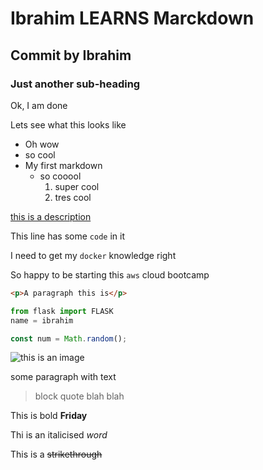 # Ibrahim LEARNS Marckdown

## Commit by Ibrahim
### Just another sub-heading
Ok, I am done 

Lets see what this looks like

-  Oh wow
-  so cool
-  My first markdown
    -  so cooool 
        1.  super cool
        2.  tres cool
        
[this is a description](www.meetibrahim.com)


This line has some `code` in it

I need to get my `docker` knowledge right

So happy to be starting this `aws` cloud bootcamp

```html
<p>A paragraph this is</p>
```

```python
from flask import FLASK
name = ibrahim

```

```javascript
const num = Math.random();
```


![this is an image](http://picsum.photos/200/200)


some paragraph with text
> block quote blah blah 


This is bold **Friday**

Thi is an italicised *word*

This is a ~~strikethrough~~
